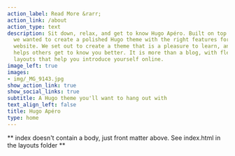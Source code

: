 ```yaml
---
action_label: Read More &rarr;
action_link: /about
action_type: text
description: Sit down, relax, and get to know Hugo Apéro. Built on top of Blogophonic,
  we wanted to create a polished Hugo theme with the right features for a true personal
  website. We set out to create a theme that is a pleasure to learn, and one that
  helps others get to know you better. It is more than a blog, with flexible custom
  layouts that help you introduce yourself online.
image_left: true
images:
- img/_MG_9143.jpg
show_action_link: true
show_social_links: true
subtitle: A Hugo theme you'll want to hang out with
text_align_left: false
title: Hugo Apéro
type: home
---
```


** index doesn't contain a body, just front matter above.
See index.html in the layouts folder **
